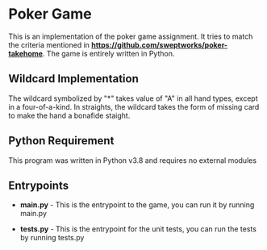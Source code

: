# Poker Game

This is an implementation of the poker game assignment. It tries to match the criteria mentioned in **https://github.com/sweptworks/poker-takehome**. The game is entirely written in Python.

## Wildcard Implementation

The wildcard symbolized by "\*" takes value of "A" in all hand types, except in a four-of-a-kind.
In straights, the wildcard takes the form of missing card to make the hand a bonafide staight.

## Python Requirement

This program was written in Python v3.8 and requires no external modules

## Entrypoints

- **main.py** - This is the entrypoint to the game, you can run it by running main.py

- **tests.py** - This is the entrypoint for the unit tests, you can run the tests by running tests.py
